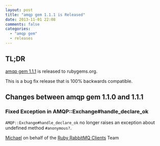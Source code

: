 ```yaml
---
layout: post
title: "amqp gem 1.1.1 is Released"
date: 2013-11-01 22:08
comments: false
categories:
  - "amqp gem"
  - releases
---
```


## TL;DR

[amqp gem 1.1.1](https://rubygems.org/gems/amqp/versions/1.1.1) is released to rubygems.org.

This is a bug fix release that is 100% backwards compatible.


## Changes between amqp gem 1.1.0 and 1.1.1

### Fixed Exception in AMQP::Exchange#handle_declare_ok

`AMQP::Exchange#handle_declare_ok` no longer raises an exception
about undefined method `#anonymous?`.


[Michael](http://twitter.com/michaelklishin) on behalf of the [Ruby RabbitMQ Clients](http://github.com/ruby-amqp) Team

